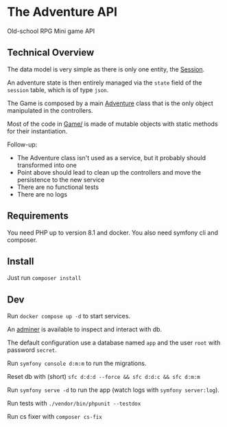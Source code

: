 # The Adventure API

Old-school RPG Mini game API

## Technical Overview

The data model is very simple as there is only one entity, the [Session](./src/Entity/Session.php).

An adventure state is then entirely managed via the `state` field of the `session` table, which is of type `json`.

The Game is composed by a main [Adventure](./src/Game/Adventure.php) class that is the only object manipulated in the
controllers.

Most of the code in [Game/](./src/Game/) is made of mutable objects with static methods for their instantiation.

Follow-up:

- The Adventure class isn't used as a service, but it probably should transformed into one
- Point above should lead to clean up the controllers and move the persistence to the new service
- There are no functional tests
- There are no logs

## Requirements

You need PHP up to version 8.1 and docker.
You also need symfony cli and composer.

## Install

Just run `composer install`

## Dev

Run `docker compose up -d` to start services.

An [adminer](http://localhost:8080/?server=db&username=root&db=app) is available to inspect and interact with db.

The default configuration use a database named `app` and the user `root` with password `secret`.

Run `symfony console d:m:m` to run the migrations.

Reset db with (short) `sfc d:d:d --force && sfc d:d:c && sfc d:m:m`

Run `symfony serve -d` to run the app (watch logs with `symfony server:log`).

Run tests with `./vendor/bin/phpunit --testdox`

Run cs fixer with `composer cs-fix`

